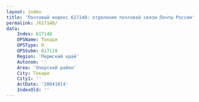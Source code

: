 ```yaml
---
layout: index
title: 'Почтовый индекс 617148: отделение почтовой связи Почты России'
permalink: /617148/
data:
    Index: 617148
    OPSName: Токари
    OPSType: О
    OPSSubm: 617119
    Region: 'Пермский край'
    Autonom: ''
    Area: 'Очерский район'
    City: Токари
    City1: ''
    ActDate: '20041014'
    IndexOld: ''
---
```

